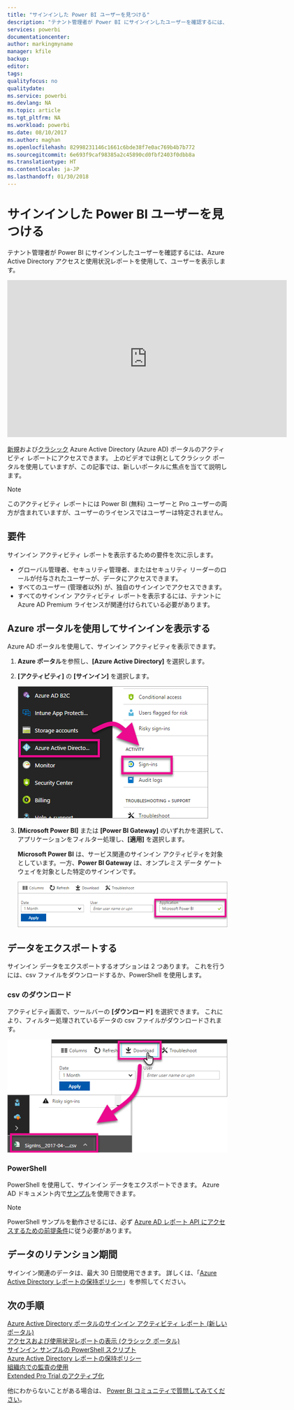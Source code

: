 ```yaml
---
title: "サインインした Power BI ユーザーを見つける"
description: "テナント管理者が Power BI にサインインしたユーザーを確認するには、Azure Active Directory アクセスと使用状況レポートを使用して、ユーザーを表示します。"
services: powerbi
documentationcenter: 
author: markingmyname
manager: kfile
backup: 
editor: 
tags: 
qualityfocus: no
qualitydate: 
ms.service: powerbi
ms.devlang: NA
ms.topic: article
ms.tgt_pltfrm: NA
ms.workload: powerbi
ms.date: 08/10/2017
ms.author: maghan
ms.openlocfilehash: 82998231146c1661c6bde38f7e0ac769b4b7b772
ms.sourcegitcommit: 6e693f9caf98385a2c45890cd0fbf2403f0dbb8a
ms.translationtype: HT
ms.contentlocale: ja-JP
ms.lasthandoff: 01/30/2018
---
```

# <a name="find-power-bi-users-that-have-signed-in"></a>サインインした Power BI ユーザーを見つける
テナント管理者が Power BI にサインインしたユーザーを確認するには、Azure Active Directory アクセスと使用状況レポートを使用して、ユーザーを表示します。

<iframe width="640" height="360" src="https://www.youtube.com/embed/1AVgh9w9VM8?showinfo=0" frameborder="0" allowfullscreen></iframe>

[新規](https://docs.microsoft.com/azure/active-directory/active-directory-reporting-activity-sign-ins)および[クラシック](https://docs.microsoft.com/azure/active-directory/active-directory-view-access-usage-reports) Azure Active Directory (Azure AD) ポータルのアクティビティ レポートにアクセスできます。 上のビデオでは例としてクラシック ポータルを使用していますが、この記事では、新しいポータルに焦点を当てて説明します。

> [!NOTE]
> このアクティビティ レポートには Power BI (無料) ユーザーと Pro ユーザーの両方が含まれていますが、ユーザーのライセンスではユーザーは特定されません。
> 
> 

## <a name="requirements"></a>要件
サインイン アクティビティ レポートを表示するための要件を次に示します。

* グローバル管理者、セキュリティ管理者、またはセキュリティ リーダーのロールが付与されたユーザーが、データにアクセスできます。
* すべてのユーザー (管理者以外) が、独自のサインインでアクセスできます。
* すべてのサインイン アクティビティ レポートを表示するには、テナントに Azure AD Premium ライセンスが関連付けられている必要があります。

## <a name="using-the-azure-portal-to-view-sign-ins"></a>Azure ポータルを使用してサインインを表示する
Azure AD ポータルを使用して、サインイン アクティビティを表示できます。

1. **Azure ポータル**を参照し、**[Azure Active Directory]** を選択します。
2. **[アクティビティ]** の **[サインイン]** を選択します。
   
    ![](media/service-admin-access-usage/azure-portal-sign-ins.png)
3. **[Microsoft Power BI]** または **[Power BI Gateway]** のいずれかを選択して、アプリケーションをフィルター処理し、**[適用]** を選択します。
   
    **Microsoft Power BI** は、サービス関連のサインイン アクティビティを対象としています。一方、**Power BI Gateway** は、オンプレミス データ ゲートウェイを対象とした特定のサインインです。
   
    ![](media/service-admin-access-usage/sign-in-filter.png)

## <a name="export-the-data"></a>データをエクスポートする
サインイン データをエクスポートするオプションは 2 つあります。 これを行うには、csv ファイルをダウンロードするか、PowerShell を使用します。

### <a name="download-csv"></a>csv のダウンロード
アクティビティ画面で、ツールバーの **[ダウンロード]** を選択できます。 これにより、フィルター処理されているデータの csv ファイルがダウンロードされます。

![](media/service-admin-access-usage/download-sign-in-data-csv.png)

### <a name="powershell"></a>PowerShell
PowerShell を使用して、サインイン データをエクスポートできます。 Azure AD ドキュメント内で[サンプル](https://docs.microsoft.com/azure/active-directory/active-directory-reporting-api-sign-in-activity-samples#powershell-script)を使用できます。

> [!NOTE]
> PowerShell サンプルを動作させるには、必ず [Azure AD レポート API にアクセスするための前提条件](https://docs.microsoft.com/en-us/azure/active-directory/active-directory-reporting-api-prerequisites)に従う必要があります。
> 
> 

## <a name="data-retention"></a>データのリテンション期間
サインイン関連のデータは、最大 30 日間使用できます。 詳しくは、「[Azure Active Directory レポートの保持ポリシー](https://docs.microsoft.com/azure/active-directory/active-directory-reporting-retention)」を参照してください。

## <a name="next-steps"></a>次の手順
[Azure Active Directory ポータルのサインイン アクティビティ レポート (新しいポータル)](https://docs.microsoft.com/azure/active-directory/active-directory-reporting-activity-sign-ins)  
[アクセスおよび使用状況レポートの表示 (クラシック ポータル)](https://docs.microsoft.com/azure/active-directory/active-directory-view-access-usage-reports#view-or-download-a-report)  
[サインイン サンプルの PowerShell スクリプト](https://docs.microsoft.com/azure/active-directory/active-directory-reporting-api-sign-in-activity-samples#powershell-script)  
[Azure Active Directory レポートの保持ポリシー](https://docs.microsoft.com/azure/active-directory/active-directory-reporting-retention)  
[組織内での監査の使用](service-admin-auditing.md)  
[Extended Pro Trial のアクティブ化](service-extended-pro-trial.md)

他にわからないことがある場合は、 [Power BI コミュニティで質問してみてください](https://community.powerbi.com/)。

